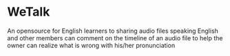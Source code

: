 # WeTalk
An opensource for English learners to sharing audio files speaking English and other members can comment on the timeline of an audio file to help the owner can realize what is wrong with his/her pronunciation